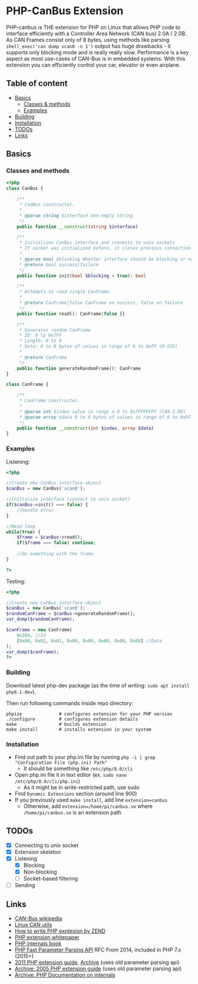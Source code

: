 # PHP-CanBus Extension

PHP-canbus is THE extension for PHP on Linux that allows PHP code to interface efficiently with a Controller Area Network (CAN bus) 2.0A / 2.0B.
As CAN Frames consist only of 8 bytes, using methods like parsing `shell_exec('can dump vcan0 -n 1')` output has huge drawbacks - it supports only blocking mode and is really really slow. Performance is a key aspect as most use-cases of CAN-Bus is in embedded systems. With this extension you can efficiently control your car, elevator or even airplane.

## Table of content
- [Basics](#basics)
    - [Classes & methods](#classes-and-methods)
    - [Examples](#examples)
- [Building](#building)
- [Installation](#installation)
- [TODOs](#todos)
- [Links](#links)

## Basics
### Classes and methods
```php
<?php
class CanBus {

    /**
     * CanBus constructor.
     *
     * @param string $interface non-empty string
     */
    public function __construct(string $interface)

    /**
     * Initializes CanBus interface and connects to unix sockets
     * If socket was initialized before, it closes previous connection
     *
     * @param bool $blocking Whether interface should be blocking or not
     * @return bool success/failure
     */
    public function init(bool $blocking = true): bool

    /**
     * Attempts to read single CanFrame.
     *
     * @return CanFrame|false CanFrame on success, false on failure
     */
    public function read(): CanFrame|false {}

    /**
     * Generates random CanFrame
     * ID: 0 tp 0x7FF
     * Length: 0 to 8
     * Data: 0 to 8 bytes of values in range of 0 to 0xFF (0-255)
     *
     * @return CanFrame
     */
    public function generateRandomFrame(): CanFrame
}

class CanFrame {

    /**
     * CanFrame constructor.
     *
     * @param int $index value in range o 0 to 0x7FFFFFFF (CAN 2.0B)
     * @param array $data 0 to 8 bytes of values in range of 0 to 0xFF (0-255)
     */
    public function __construct(int $index, array $data)
}
```

### Examples

Listening:
```php
<?php

//Create new CanBus interface object
$canBus = new CanBus('vcan0');

//Initialize interface (connect to unix socket)
if($canBus->init() === false) {
    //Handle error
}

//Read loop
while(true) {
    $frame = $canBus->read();
    if($frame === false) continue;
    
    //Do something with the frame
}

?>
```

Testing:
```php
<?php

//Create new CanBus interface object
$canBus = new CanBus('vcan0');
$randomCanFrame = $canBus->generateRandomFrame();
var_dump($randomCanFrame);

$canFrame = new CanFrame(
    0x204, //Id
    [0x00, 0x02, 0x01, 0x00, 0x00, 0x00, 0x00, 0x08] //Data
);
var_dump($canFrame);
?>
```

### Building
Download latest php-dev package (as the time of writing: `sudo apt install php8.1-dev`).

Then run following commands inside repo directory:
```
phpize              # configures extension for your PHP version
./configure         # configures extension details
make                # builds extension
make install        # installs extension in your system
```

### Installation
- Find out path to your php.ini file by running `php -i | grep "Configuration File (php.ini) Path"`
    - It should be something like `/etc/php/8.0/cli`
- Open php.ini file it in text editor (ex. `sudo nano /etc/php/8.0/cli/php.ini`)
    - As it might be in write-restricted path, use sudo 
- Find `Dynamic Extensions` section (around line 900)
- If you previously used `make install`, add line `extension=canbus`
    - Otherwise, add `extension=/home/pi/canbus.so` where `/home/pi/canbus.so` is an extension path

## TODOs
- [x] Connecting to unix socket
- [x] Extension skeleton 
- [x] Listening
    - [x] Blocking
    - [x] Non-blocking
    - [ ] Socket-based filtering
- [ ] Sending

## Links
* [CAN-Bus wikipedia](https://en.wikipedia.org/wiki/CAN_bus)
* [Linux CAN utils](https://github.com/linux-can/can-utils)
* [How to write PHP exntesion by ZEND](https://www.zend.com/resources/writing-php-extensions)
* [PHP extension whitepaper](https://www.zend.com/sites/zend/files/pdfs/whitepaper-zend-php-extensions.pdf)
* [PHP internals book](https://www.phpinternalsbook.com/)
* [PHP Fast Parameter Parsing API](https://wiki.php.net/rfc/fast_zpp) RFC From 2014, included in PHP 7.x (2015+)
* [2011 PHP extension guide](https://kchodorow.com/2011/08/11/php-extensions-made-eldrich-php-variables/),
[Archive](https://web.archive.org/web/20210416205006/https://kchodorow.com/2011/08/11/php-extensions-made-eldrich-php-variables/) (uses old parameter parsing api)
* [Archive: 2005 PHP extension guide](http://web.archive.org/web/20110222035803/http://devzone.zend.com/article/1021) (uses old parameter parsing api)
* [Archive: PHP Documentation on internals](https://web.archive.org/web/20200501034044/https://www.php.net/manual/en/internals2.php)

